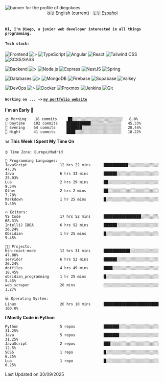 <picture>
 <source media="(prefers-color-scheme: dark)" srcset="https://i.imgur.com/G5n6xUz.png">
 <source media="(prefers-color-scheme: light)" srcset="https://i.imgur.com/8gLfu4u.png">
 <img alt="banner for the profile of diegokoes" src="https://i.imgur.com/G5n6xUz.png">
</picture>

<!-- Language switcher -->
<div align="center">
  <a >🇬🇧 English (current)</a> · <a href="./README_es.md">🇪🇸 Español</a>
</div>
<br>


#### `Hi, I'm Diego, a junior web developer interested in all things programming.`

#### `Tech stack:` 

<!-- Frontend -->
![Frontend   ](https://img.shields.io/badge/Front%20%20%20-20232a?style=for-the-badge&logo=terminal&logoColor=white)
![>](https://img.shields.io/badge/%3E-000000?style=for-the-badge&labelColor=000000&color=000000&logoColor=white&labelWidth=20) 
![TypeScript](https://img.shields.io/badge/typescript-3178C6?style=for-the-badge&logo=typescript&logoColor=white)
![Angular](https://img.shields.io/badge/angular-7E22CE?style=for-the-badge&logo=angular&logoColor=white)
![React](https://img.shields.io/badge/react-20232a?style=for-the-badge&logo=react&logoColor=61DAFB)
![Tailwind CSS](https://img.shields.io/badge/tailwindcss-06B6D4?style=for-the-badge&logo=tailwindcss&logoColor=white)
![SCSS/SASS](https://img.shields.io/badge/scss-CC6699?style=for-the-badge&logo=sass&logoColor=white)
<!-- Backend -->
![Backend    ](https://img.shields.io/badge/Back%20%20%20%20-20232a?style=for-the-badge&logo=terminal&logoColor=white)
![>](https://img.shields.io/badge/%3E-000000?style=for-the-badge&labelColor=000000&color=000000&logoColor=white&labelWidth=20) 
![Node.js](https://img.shields.io/badge/node.js-339933?style=for-the-badge&logo=nodedotjs&logoColor=white)
![Express](https://img.shields.io/badge/express-000000?style=for-the-badge&logo=express&logoColor=white)
![NestJS](https://img.shields.io/badge/nestjs-E0234E?style=for-the-badge&logo=nestjs&logoColor=white)
![Spring](https://img.shields.io/badge/spring-6DB33F?style=for-the-badge&logo=spring&logoColor=white)
<!-- Databases -->
![Databases  ](https://img.shields.io/badge/DB's%20-20232a?style=for-the-badge&logo=terminal&logoColor=white)
![>](https://img.shields.io/badge/%3E-000000?style=for-the-badge&labelColor=000000&color=000000&logoColor=white&labelWidth=20) 
![MongoDB](https://img.shields.io/badge/mongodb-4EA94B?style=for-the-badge&logo=mongodb&logoColor=white)
![Firebase](https://img.shields.io/badge/firebase-FFCA28?style=for-the-badge&logo=firebase&logoColor=black)
![Supabase](https://img.shields.io/badge/supabase-3ECF8E?style=for-the-badge&logo=supabase&logoColor=white)
![Valkey](https://img.shields.io/badge/valkey-DC382D?style=for-the-badge&logo=valkey&logoColor=white)
<!-- DevOps -->
![DevOps     ](https://img.shields.io/badge/DevOps%20%20%20-20232a?style=for-the-badge&logo=terminal&logoColor=white)
![>](https://img.shields.io/badge/%3E-000000?style=for-the-badge&labelColor=000000&color=000000&logoColor=white&labelWidth=20) 
![Docker](https://img.shields.io/badge/docker-2496ED?style=for-the-badge&logo=docker&logoColor=white)
![Proxmox](https://img.shields.io/badge/proxmox-e57000?style=for-the-badge&logo=proxmox&logoColor=white)
![Jenkins](https://img.shields.io/badge/jenkins-D24939?style=for-the-badge&logo=jenkins&logoColor=white)
![Git](https://img.shields.io/badge/git-F05032?style=for-the-badge&logo=git&logoColor=white)

 
#### `Working on ... ->`  [`my portfolio website`](https://github.com/diegokoes/portfolio)


<!--START_SECTION:waka-->
**I'm an Early 🐤** 

```text
🌞 Morning    18 commits     ██░░░░░░░░░░░░░░░░░░░░░░░   8.0% 
🌆 Daytime    102 commits    ███████████░░░░░░░░░░░░░░   45.33% 
🌃 Evening    64 commits     ███████░░░░░░░░░░░░░░░░░░   28.44% 
🌙 Night      41 commits     ████░░░░░░░░░░░░░░░░░░░░░   18.22%

```


📊 **This Week I Spent My Time On** 

```text
⌚︎ Time Zone: Europe/Madrid

💬 Programming Languages: 
JavaScript               12 hrs 22 mins      ███████████░░░░░░░░░░░░░░   47.3% 
Java                     6 hrs 33 mins       ██████░░░░░░░░░░░░░░░░░░░   25.03% 
Lua                      2 hrs 29 mins       ██░░░░░░░░░░░░░░░░░░░░░░░   9.54% 
Other                    2 hrs 2 mins        ██░░░░░░░░░░░░░░░░░░░░░░░   7.78% 
Markdown                 1 hr 25 mins        █░░░░░░░░░░░░░░░░░░░░░░░░   5.45%

🔥 Editors: 
VS Code                  17 hrs 52 mins      █████████████████░░░░░░░░   68.31% 
IntelliJ IDEA            6 hrs 52 mins       ██████░░░░░░░░░░░░░░░░░░░   26.24% 
Obsidian                 1 hr 25 mins        █░░░░░░░░░░░░░░░░░░░░░░░░   5.45%

🐱‍💻 Projects: 
hsn-react-node           12 hrs 31 mins      ████████████░░░░░░░░░░░░░   47.88% 
servidor                 6 hrs 52 mins       ██████░░░░░░░░░░░░░░░░░░░   26.24% 
dotfiles                 4 hrs 49 mins       ████░░░░░░░░░░░░░░░░░░░░░   18.45% 
obsidian_programming     1 hr 25 mins        █░░░░░░░░░░░░░░░░░░░░░░░░   5.45% 
web_scraper              20 mins             ░░░░░░░░░░░░░░░░░░░░░░░░░   1.27%

💻 Operating System: 
Linux                    26 hrs 10 mins      █████████████████████████   100.0%

```

**I Mostly Code in Python** 

```text
Python                   5 repos             ███████░░░░░░░░░░░░░░░░░░   31.25% 
Java                     5 repos             ███████░░░░░░░░░░░░░░░░░░   31.25% 
JavaScript               2 repos             ███░░░░░░░░░░░░░░░░░░░░░░   12.5% 
SCSS                     1 repo              █░░░░░░░░░░░░░░░░░░░░░░░░   6.25% 
Lua                      1 repo              █░░░░░░░░░░░░░░░░░░░░░░░░   6.25%

```



 Last Updated on 30/09/2025
<!--END_SECTION:waka-->
